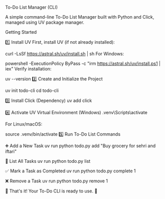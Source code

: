To-Do List Manager (CLI)

A simple command-line To-Do List Manager built with Python and Click, managed using UV package manager.

Getting Started

1️⃣ Install UV
First, install UV (if not already installed):

curl -LsSf https://astral.sh/uv/install.sh | sh
For Windows:

powershell -ExecutionPolicy ByPass -c "irm https://astral.sh/uv/install.ps1 | iex"
Verify installation:

uv --version
2️⃣ Create and Initialize the Project

uv init todo-cli
cd todo-cli

3️⃣ Install Click (Dependency)
uv add click

4️⃣ Activate UV Virtual Environment (Windows)
.venv\Scripts\activate

For Linux/macOS:

source .venv/bin/activate
5️⃣ Run To-Do List Commands

➕ Add a New Task
uv run python todo.py add "Buy grocery for sehri and iftari"

📜 List All Tasks
uv run python todo.py list

✅ Mark a Task as Completed
uv run python todo.py complete 1

❌ Remove a Task
uv run python todo.py remove 1

🎉 That's it! Your To-Do CLI is ready to use. 🚀

